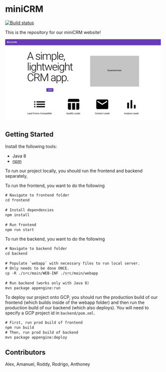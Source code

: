 # miniCRM 
[![Build status](https://circleci.com/gh/MiniCRM-Group/MiniCRM.svg?style=svg)](https://circleci.com/gh/MiniCRM-Group/MiniCRM)

This is the repository for our miniCRM website!

![miniCRM Landing Page](screenshots/landingpagescreenshot.png?raw=true "miniCRM Landing Page")

## Getting Started

Install the following tools:
- Java 8
- [npm](https://nodejs.org/en/)

To run our project locally, you should run the frontend and backend separately,

To run the frontend, you want to do the following
```
# Navigate to frontend folder
cd frontend

# Install dependencies
npm install

# Run frontend
npm run start
```
To run the backend, you want to do the following
```
# Navigate to backend folder
cd backend

# Populate `webapp` with necessary files to run local server.
# Only needs to be done ONCE.
cp -R ./src/main/WEB-INF ./src/main/webapp

# Run backend (works only with Java 8)
mvn package appengine:run
```


To deploy our project onto GCP, you should run the production build of our frontend (which builds inside of the webapp folder)
and then run the production build of our backend (which also deploys). You will need to specify a GCP project id in `backend/pom.xml`.

```
# First, run prod build of frontend
npm run build
# Then, run prod build of backend
mvn package appengine:deploy
```

## Contributors
Alex, Amanuel, Roddy, Rodrigo, Anthoney
